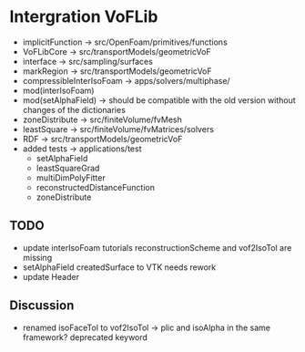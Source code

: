 # Intergration VoFLib

* implicitFunction -> src/OpenFoam/primitives/functions
* VoFLibCore -> src/transportModels/geometricVoF
* interface -> src/sampling/surfaces
* markRegion -> src/transportModels/geometricVoF
* compressibleInterIsoFoam -> apps/solvers/multiphase/
* mod(interIsoFoam)
* mod(setAlphaField) -> should be compatible with the old version without changes of the dictionaries
* zoneDistribute -> src/finiteVolume/fvMesh
* leastSquare -> src/finiteVolume/fvMatrices/solvers
* RDF -> src/transportModels/geometricVoF
* added tests -> applications/test
    * setAlphaField
    * leastSquareGrad
    * multiDimPolyFitter
    * reconstructedDistanceFunction
    * zoneDistribute

## TODO

* update interIsoFoam tutorials reconstructionScheme and vof2IsoTol are missing
* setAlphaField createdSurface to VTK needs rework
* update Header

## Discussion

* renamed isoFaceTol to vof2IsoTol -> plic and isoAlpha in the same framework? deprecated keyword 

